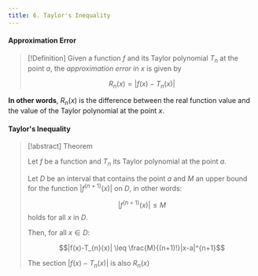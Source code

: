 ```yaml
---
title: 6. Taylor's Inequality
---
```


#### Approximation Error
>[!Definition]
>Given a function $f$ and its Taylor polynomial $T_{n}$ at the point $a$, the *approximation error* in $x$ is given by
>
>$$R_{n}(x)=|f(x)-T_{n}(x)|$$

**In other words**, $R_{n}(x)$ is the difference between the real function value and the value of the Taylor polynomial at the point $x$.
#### Taylor's Inequality
> [!abstract] Theorem
> 
> Let $f$ be a function and $T_{n}$ its Taylor polynomial at the point $a$.
> 
> Let $D$ be an interval that contains the point $a$ and $M$ an upper bound for the function $|f^{(n+1)}(x)|$ on $D$, in other words:
> 
> $$|f^{(n+1)}(x)| \leq M $$ holds for all $x$ in $D$.
> 
> Then, for all $x∈ D$:
> 
> $$|f(x)-T_{n}(x)| \leq \frac{M}{(n+1)!}|x-a|^{n+1}$$
> 
> The section $|f(x)-T_{n}(x)|$ is also $R_{n}(x)$

